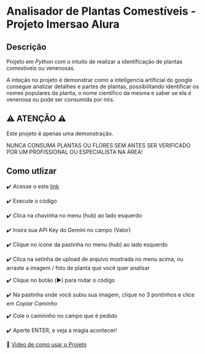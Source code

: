 # Analisador de Plantas Comestíveis - Projeto Imersao Alura

## Descrição
 Projeto em *Python* com o intuito de realizar a identificação de plantas comestíveis ou venenosas.

 A inteção no projeto é demonstrar como a inteligencia artificial do google consegue analizar detalhes e partes de plantas, possibilitando identificar os nomes populares da planta, o nome cientifico da mesma e saber se ela é venenosa ou pode ser consumida por nós.

## ⚠️ ATENÇÃO ⚠️
Este projeto é apenas uma demonstração.

NUNCA CONSUMA PLANTAS OU FLORES SEM ANTES SER VERIFICADO POR UM PROFISSIONAL OU ESPECIALISTA NA ÁREA!


## Como utlizar
 ✔️ Acesse o este [link](https://colab.research.google.com/github/xarutoloko10/Projeto_Imersao_Alura/blob/main/Analisador_de_Plantas_Comestiveis.ipynb)
 
 ✔️ Execute o código
 
 ✔️ Clica na chavinha no menu (hub) ao lado esquerdo
 
 ✔️ Insira sua API Key do Gemini no campo (Valor)
 
 ✔️ Clique no icone da pastinha no menu (hub) ao lado esquerdo
 
 ✔️ Clica na setinha de upload de arquivo mostrada no menu acima, ou arraste a imagem / foto de planta que você quer analisar
 
 ✔️ Clique no botão (▶️) para rodar o código
 
 ✔️ Na pastinha onde você subiu sua imagem, clique no 3 pontinhos e clice em *Copiar Caminho*
 
 ✔️ Cole o caminnho no campo que é pedido
 
 ✔️ Aperte ENTER, e veja a magia acontecer!
 
🔹 [Video de como usar o Projeto](https://youtu.be/sodQFfFhFkM)
